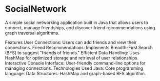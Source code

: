 # SocialNetwork
A simple social networking application built in Java that allows users to connect, manage friendships, and discover friend recommendations using graph traversal algorithms.

Features
User Connections: Users can add friends and view their connections.
Friend Recommendations: Implements Breadth-First Search (BFS) to suggest "friends of friends."
Efficient Data Handling: Uses HashMap for optimized storage and retrieval of user relationships.
Interactive Console Interface: User-friendly command-line options for managing connections.
Technologies Used
Java: Core programming language.
Data Structures: HashMap and graph-based BFS algorithm.
